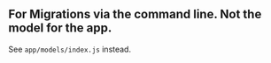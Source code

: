 ## For Migrations via the command line. Not the model for the app.

See `app/models/index.js` instead.